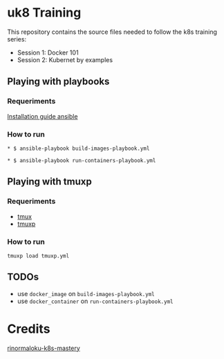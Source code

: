 # uk8 Training

This repository contains the source files needed to follow the k8s training series:

* Session 1: Docker 101
* Session 2: Kubernet by examples

## Playing with playbooks

### Requeriments

[Installation guide ansible](https://docs.ansible.com/ansible/latest/installation_guide/intro_installation.html)

### How to run 
```
* $ ansible-playbook build-images-playbook.yml
```

```
* $ ansible-playbook run-containers-playbook.yml
```

## Playing with tmuxp

### Requeriments

* [tmux](https://github.com/tmux/tmux)
* [tmuxp](https://github.com/tmux-python/tmuxp)

### How to run 

```
tmuxp load tmuxp.yml
```

## TODOs

* use `docker_image` on `build-images-playbook.yml`
* use `docker_container` on `run-containers-playbook.yml`

# Credits
[rinormaloku-k8s-mastery](https://github.com/rinormaloku/k8s-mastery)
